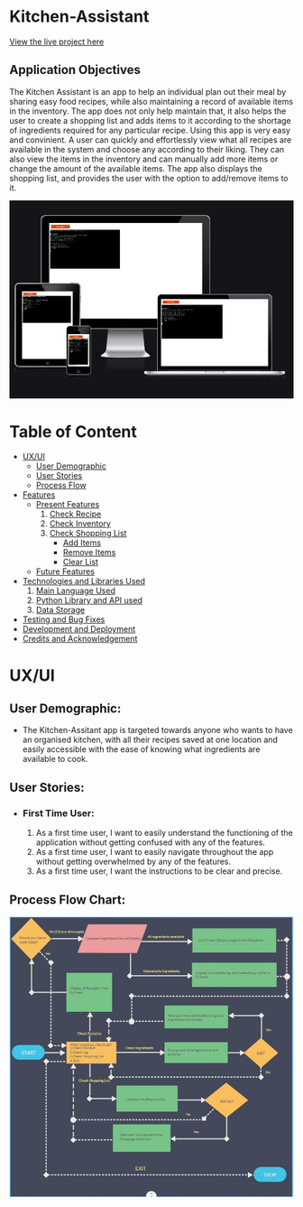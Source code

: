 # Kitchen-Assistant
[View the live project here](https://kitchen-assistant-program.herokuapp.com/)

## Application Objectives
The Kitchen Assistant is an app to help an individual plan out their meal by sharing easy food recipes, while also maintaining a record of available items in the inventory. The app does not only help maintain that, it also helps the user to create a shopping list and adds items to it according to the shortage of ingredients required for any particular recipe.
Using this app is very easy and convinient. A user can quickly and effortlessly view what all recipes are available in the system and choose any according to their liking. They can also view the items in the inventory and can manually add more items or change the amount of the available items.
The app also displays the shopping list, and provides the user with the option to add/remove items to it.

![Image of application responsiveness on different devices](./assets/readme-images/amiresponsive.JPG)


# Table of Content
 -  [UX/UI](#ux)
    - [User Demographic](#demographic)
    - [User Stories](#stories)
    - [Process Flow](#flow)
 - [Features](#features)
    - [Present Features](#present)
        1. [Check Recipe](#recipe)
        1. [Check Inventory](#inventory)
        1. [Check Shopping List](#shopping-list)
            - [Add Items](#add)
            - [Remove Items](#remove)
            - [Clear List](#clear)
    - [Future Features](#future)
 - [Technologies and Libraries Used](#tech)
    1. [Main Language Used](#language)
    1. [Python Library and API used](#api)
    1. [Data Storage](#storage)
 - [Testing and Bug Fixes](#testing)
 - [Development and Deployment](#deployment)
 - [Credits and Acknowledgement](#credits)


# UX/UI <a name="ux"></a>

 ## User Demographic: <a name="demographic"></a>
  - The Kitchen-Assitant app is targeted towards anyone who wants to have an organised kitchen, with all their recipes saved at one location and easily accessible with the ease of knowing what ingredients are available to cook.
 
 ## User Stories:<a name="stories"></a>
  - ### First Time User:
    1. As a first time user, I want to easily understand the functioning of the application without getting confused with any of the features.
    1. As a first time user, I want to easily navigate throughout the app without getting overwhelmed by any of the features.
    1. As a first time user, I want the instructions to be clear and precise.

 ## Process Flow Chart: <a name="flow"></a>
  !["Flowchart of the process"](./assets/readme-images/project%203%20layout.JPG)